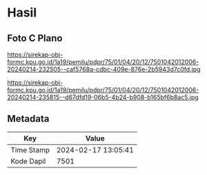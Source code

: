 # Hasil

## Foto C Plano

https://sirekap-obj-formc.kpu.go.id/1a19/pemilu/pdpr/75/01/04/20/12/7501042012006-20240214-232505--caf5768a-cdbc-409e-876e-2b5943d7c0fd.jpg

https://sirekap-obj-formc.kpu.go.id/1a19/pemilu/pdpr/75/01/04/20/12/7501042012006-20240214-235815--d67dfd19-06b5-4b24-b908-b165bf6b8ac5.jpg


## Metadata

| Key        | Value               |
| ---------- | ------------------- |
| Time Stamp | 2024-02-17 13:05:41 |
| Kode Dapil | 7501                |



